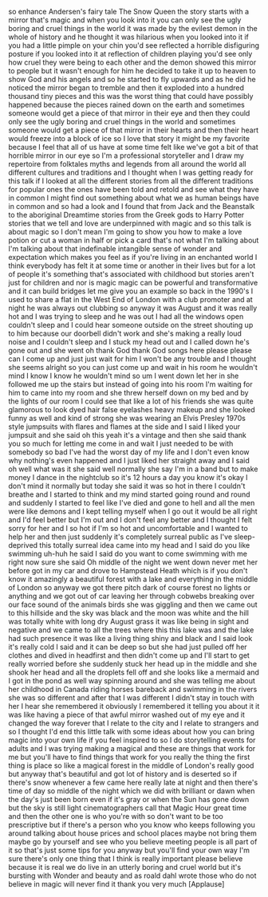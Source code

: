 
so enhance Andersen&#39;s fairy tale The
Snow Queen the story starts with a
mirror that&#39;s magic and when you look
into it you can only see the ugly boring
and cruel things in the world it was
made by the evilest demon in the whole
of history and he thought it was
hilarious when you looked into it if you
had a little pimple on your chin
you&#39;d see reflected a horrible
disfiguring posture if you looked into
it at reflection of children playing
you&#39;d see only how cruel they were being
to each other
and the demon showed this mirror to
people but it wasn&#39;t enough for him he
decided to take it up to heaven to show
God and his angels and so he started to
fly upwards and as he did he noticed the
mirror began to tremble and then it
exploded into a hundred thousand tiny
pieces and this was the worst thing that
could have possibly happened because the
pieces rained down on the earth and
sometimes someone would get a piece of
that mirror in their eye and then they
could only see the ugly boring and cruel
things in the world and sometimes
someone would get a piece of that mirror
in their hearts and then their heart
would freeze into a block of ice so I
love that story it might be my favorite
because I feel that all of us have at
some time felt like we&#39;ve got a bit of
that horrible
mirror in our eye so I&#39;m a professional
storyteller and I draw my repertoire
from folktales myths and legends from
all around the world all different
cultures and traditions and I thought
when I was getting ready for this talk
if I looked at all the different stories
from all the different traditions for
popular ones the ones have been told and
retold and see what they have in common
I might find out something about what we
as human beings have in common and so
had a look and I found that from Jack
and the Beanstalk to the aboriginal
Dreamtime stories from the Greek gods to
Harry Potter stories that we tell and
love are underpinned with magic and so
this talk is about magic so I don&#39;t mean
I&#39;m going to show you how to make a love
potion or cut a woman in half or pick a
card that&#39;s not what I&#39;m talking about
I&#39;m talking about that indefinable
intangible sense of wonder and
expectation which makes you feel as if
you&#39;re living in an enchanted world I
think everybody has felt it at some time
or another in their lives but for a lot
of people it&#39;s something that&#39;s
associated with childhood but stories
aren&#39;t just for children and nor is
magic magic can be powerful and
transformative and it can build bridges
let me give you an example so back in
the 1990&#39;s
I used to share a flat in the West End
of London with a club promoter and at
night he was always out clubbing so
anyway it was August and it was really
hot and I was trying to sleep and he was
out I had all the windows open couldn&#39;t
sleep and I could hear someone outside
on the street shouting up to him because
our doorbell didn&#39;t work and she&#39;s
making a really loud noise and I
couldn&#39;t sleep
and I stuck my head out and I called
down he&#39;s gone out and she went oh thank
God thank God songs here please please
can I come up and just just wait for him
I won&#39;t be any trouble and I thought she
seems alright so you can just come up
and wait in his room he wouldn&#39;t mind I
know I know he wouldn&#39;t mind so um I
went down let her in she followed me up
the stairs but instead of going into his
room I&#39;m waiting for him to came into my
room and she threw herself down on my
bed and by the lights of our room I
could see that like a lot of his friends
she was quite glamorous to look dyed
hair false eyelashes heavy makeup and
she looked funny as well and kind of
strong she was wearing an Elvis Presley
1970s style jumpsuits with flares and
flames at the side and I said I liked
your jumpsuit and she said oh this yeah
it&#39;s a vintage and then she said thank
you so much for letting me come in and
wait I just needed to be with somebody
so bad I&#39;ve had the worst day of my life
and I don&#39;t even know why nothing&#39;s even
happened and I just liked her straight
away and I said oh well what was it she
said well normally she say
I&#39;m in a band but to make money I dance
in the nightclub so it&#39;s 12 hours a day
you know it&#39;s okay I don&#39;t mind it
normally but today she said it was so
hot in there I couldn&#39;t breathe and I
started to think and my mind started
going round and round and suddenly I
started to feel like I&#39;ve died and gone
to hell
and all the men were like demons and I
kept telling myself when I go out it
would be all right and I&#39;d feel better
but I&#39;m out and I don&#39;t feel any better
and I thought I felt sorry for her and I
so hot if I&#39;m so hot and uncomfortable
and I wanted to help her and then just
suddenly it&#39;s completely surreal public
as I&#39;ve sleep-deprived
this totally surreal idea came into my
head and I said do you like swimming
uh-huh
he said I said do you want to come
swimming with me right now
sure she said Oh
middle of the night we went down never
met her before got in my car and drove
to Hampstead Heath which is if you don&#39;t
know it amazingly a beautiful forest
with a lake and everything in the middle
of London
so anyway we got there pitch dark of
course forest no lights or anything and
we got out of car leaving her through
cobwebs breaking over our face sound of
the animals birds
she was giggling and then we came out to
this hillside and the sky was black and
the moon was white and the hill was
totally white with long dry August grass
it was like being in sight and negative
and we came to all the trees where this
this lake was and the lake had such
presence it was like a living thing
shiny and black and I said look it&#39;s
really cold I said and it can be deep so
but she had just pulled off her clothes
and dived in headfirst and then didn&#39;t
come up and I&#39;ll start to get really
worried before she suddenly stuck her
head up in the middle and she shook her
head and all the droplets fell off and
she looks like a mermaid and I got in
the pond as well way spinning around and
she was telling me about her childhood
in Canada riding horses bareback and
swimming in the rivers she was so
different and after that I was different
I didn&#39;t stay in touch with her I hear
she remembered it obviously I remembered
it telling you about it it was like
having a piece of that awful mirror
washed out of my eye and it changed the
way forever
that I relate to the city and I relate
to strangers and so I thought I&#39;d end
this little talk with some ideas about
how you can bring magic into your own
life if you feel inspired to so I do
storytelling events for adults and I was
trying making a magical and these are
things that work for me but you&#39;ll have
to find things that work for you really
the thing the first thing is place so
like a magical forest in the middle of
London&#39;s really good but anyway that&#39;s
beautiful and got lot of history and is
deserted so if there&#39;s snow whenever a
few came here really late at night
and then there&#39;s time of day so middle
of the night which we did with brilliant
or dawn when the day&#39;s just been born
even if it&#39;s gray or when the Sun has
gone down but the sky is still light
cinematographers call that Magic Hour
great time and then the other one is who
you&#39;re with
so don&#39;t want to be too prescriptive but
if there&#39;s a person who you know who
keeps following you around talking about
house prices and school places maybe not
bring them maybe go by yourself and see
who you believe meeting people is all
part of it so that&#39;s just some tips for
you anyway but you&#39;ll find your own way
I&#39;m sure there&#39;s only one thing that I
think is really important
please believe because it is real we do
live in an utterly boring and cruel
world but it&#39;s bursting with Wonder and
beauty and as roald dahl wrote those who
do not believe in magic will never find
it thank you very much
[Applause]

